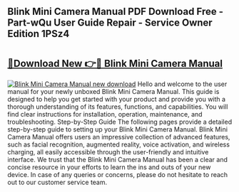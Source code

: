 ## Blink Mini Camera Manual PDF Download Free - Part-wQu User Guide Repair - Service Owner Edition 1PSz4

# <h2><a href="http://bc13622.oget.top/?id=Blink+Mini+Camera+Manual">🔗Download New 👉🔴 Blink Mini Camera Manual</a></h2>

[![Blink Mini Camera Manual new download](https://i.imgur.com/5g1atiW.png)](http://bc13622.oget.top/?id=Blink+Mini+Camera+Manual)
Hello and welcome to the user manual for your newly unboxed Blink Mini Camera Manual. This guide is designed to help you get started with your product and provide you with a thorough understanding of its features, functions, and capabilities. You will find clear instructions for installation, operation, maintenance, and troubleshooting. Step-by-Step Guide The following pages provide a detailed step-by-step guide to setting up your Blink Mini Camera Manual. Blink Mini Camera Manual offers users an impressive collection of advanced features, such as facial recognition, augmented reality, voice activation, and wireless charging, all easily accessible through the user-friendly and intuitive interface. We trust that the Blink Mini Camera Manual has been a clear and concise resource in your efforts to learn the ins and outs of your new device. In case of any queries or concerns, please do not hesitate to reach out to our customer service team.
